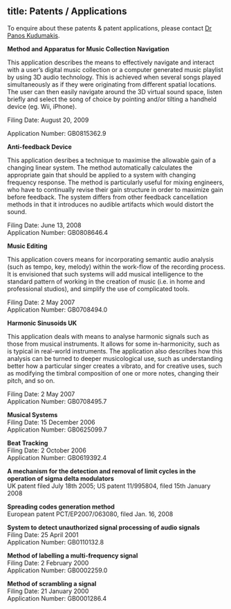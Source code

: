 title: Patents / Applications
-----------------------------

To enquire about these patents & patent applications, please contact [Dr Panos Kudumakis](mailto:panos.kudumakis@elec.qmul.ac.uk).

**Method and Apparatus for Music Collection Navigation**

This application describes the means to effectively navigate and interact with a user’s digital music collection or a computer generated music playlist by using 3D audio technology. This is achieved when several songs played simultaneously as if they were originating from different spatial locations. The user can then easily navigate around the 3D virtual sound space, listen briefly and select the song of choice by pointing and/or tilting a handheld device (eg. Wii, iPhone).

Filing Date: August 20, 2009

Application Number: GB0815362.9

**Anti-feedback Device**

This application desribes a technique to maximise the allowable gain of a changing linear system. The method automatically calculates the appropriate gain that should be applied to a system with changing frequency response. The method is particularly useful for mixing engineers, who have to continually revise their gain structure in order to maximize gain before feedback. The system differs from other feedback cancellation methods in that it introduces no audible artifacts which would distort the sound.

Filing Date: June 13, 2008  
Application Number: GB0808646.4

**Music Editing**

This application covers means for incorporating semantic audio analysis (such as tempo, key, melody) within the work-flow of the recording process. It is envisioned that such systems will add musical intelligence to the standard pattern of working in the creation of music (i.e. in home and professional studios), and simplify the use of complicated tools.

Filing Date: 2 May 2007  
Application Number: GB0708494.0

**Harmonic Sinusoids UK**

This application deals with means to analyse harmonic signals such as those from musical instruments. It allows for some in-harmonicity, such as is typical in real-world instruments. The application also describes how this analysis can be turned to deeper musicological use, such as understanding better how a particular singer creates a vibrato, and for creative uses, such as modifying the timbral composition of one or more notes, changing their pitch, and so on.

Filing Date: 2 May 2007  
Application Number: GB0708495.7

**Musical Systems**  
Filing Date: 15 December 2006  
Application Number: GB0625099.7

**Beat Tracking**  
Filing Date: 2 October 2006  
Application Number: GB0619392.4

**A mechanism for the detection and removal of limit cycles in the operation of sigma delta modulators**  
UK patent filed July 18th 2005; US patent 11/995804, filed 15th January 2008

**Spreading codes generation method**  
European patent PCT/EP2007/063080, filed Jan. 16, 2008

**System to detect unauthorized signal processing of audio signals**  
Filing Date: 25 April 2001  
Application Number: GB0110132.8

**Method of labelling a multi-frequency signal**  
Filing Date: 2 February 2000  
Application Number: GB0002259.0

**Method of scrambling a signal**  
Filing Date: 21 January 2000  
Application Number: GB0001286.4

